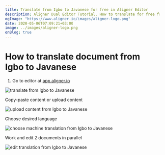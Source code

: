```yaml
---
title: Translate from Igbo to Javanese for free in Aligner Editor
description: Aligner Dual Editor Tutorial. How to translate for free from Igbo to Javanese. Aligner is multilingual document management platform. 
ogImage: "https://www.aligner.io/images/aligner-logo.png"
date: 2020-05-06T07:09:21+03:00
image: ../images/aligner-logo.png
onBlog: true
---
```


# How to translate document from Igbo to Javanese

1. Go to editor at [app.aligner.io](https://app.aligner.io "Aligner App web page")

![translate from Igbo to Javanese](../aligner-blank-editor.png "translate from Igbo to Javanese")

Copy-paste content or upload content

![upload content from Igbo to Javanese](../aligner-uploaded-document.png "upload content from Igbo to Javanese")

Choose desired language

![choose machine translation from Igbo to Javanese](../aligner-language-dropdown.png "choose machine translation from Igbo to Javanese")

Work and edit 2 documents in parallel

![edit translation from Igbo to Javanese](../aligner-double-sitded-editor.png "edit translation from Igbo to Javanese")

